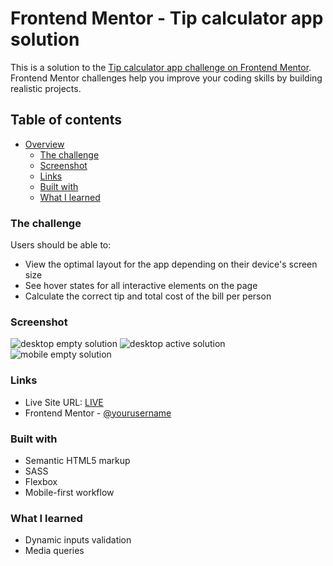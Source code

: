 # Frontend Mentor - Tip calculator app solution

This is a solution to the [Tip calculator app challenge on Frontend Mentor](https://www.frontendmentor.io/challenges/tip-calculator-app-ugJNGbJUX). Frontend Mentor challenges help you improve your coding skills by building realistic projects.

## Table of contents

- [Overview](#overview)
  - [The challenge](#the-challenge)
  - [Screenshot](#screenshot)
  - [Links](#links)
  - [Built with](#built-with)
  - [What I learned](#what-i-learned)

### The challenge

Users should be able to:

- View the optimal layout for the app depending on their device's screen size
- See hover states for all interactive elements on the page
- Calculate the correct tip and total cost of the bill per person

### Screenshot

![desktop empty solution](./solution-screenshots/desktop-empty-slution.png)
![desktop active solution](./solution-screenshots/desktop-active-slution.png)  
![mobile empty solution](./solution-screenshots/mobile-empty-slution.png)

### Links

- Live Site URL: [LIVE](https://kiwinicki.github.io/tip-calculator-app/)
- Frontend Mentor - [@yourusername](https://www.frontendmentor.io/profile/yourusername)

### Built with

- Semantic HTML5 markup
- SASS
- Flexbox
- Mobile-first workflow

### What I learned

- Dynamic inputs validation
- Media queries
